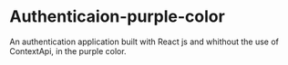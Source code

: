 # Authenticaion-purple-color
An authentication application built with React js and whithout the use of ContextApi, in the purple color.
